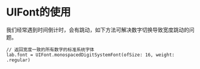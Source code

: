 # UIFont的使用

我们经常遇到时间倒计时，会有跳动，如下方法可解决数字切换导致宽度跳动的问题。

```
// 返回宽度一致的所有数字的标准系统字体
lab.font = UIFont.monospacedDigitSystemFont(ofSize: 16, weight: .regular)
```